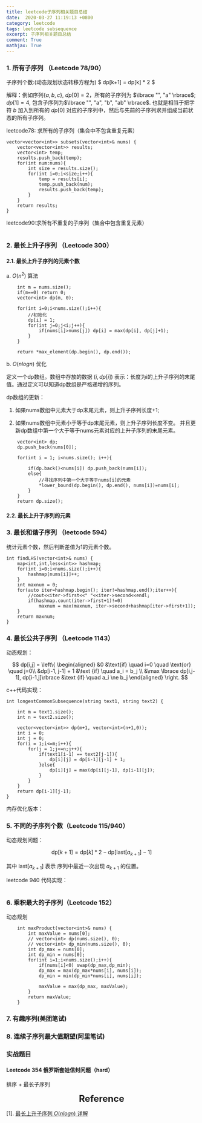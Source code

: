 ```yaml
---
title: leetcode子序列相关题目总结
date:  2020-03-27 11:19:13 +0800
category: leetcode 
tags: leetcode subsequence
excerpt: 子序列相关题目总结
comment: True
mathjax: True
---
```


### 1. 所有子序列 （Leetcode 78/90）

子序列个数:(动态规划状态转移方程为) $ dp[k+1] = dp[k] * 2 $

解释：例如序列$\lbrace a,b,c \rbrace$, $dp[0]=2$，所有的子序列为 $\lbrace "", "a" \rbrace$; $dp[1] = 4$, 包含子序列为$\lbrace "", "a", "b", "ab" \rbrace$. 也就是相当于把字符 $b$ 加入到所有的 $dp[0]$ 对应的子序列中，然后与先前的子序列求并组成当前状态的所有子序列。

leetcode78: 求所有的子序列（集合中不包含重复元素）

```
vector<vector<int>> subsets(vector<int>& nums) {
    vector<vector<int>> results;
    vector<int> temp;
    results.push_back(temp);
    for(int num:nums){
        int size = results.size();
        for(int i=0;i<size;i++){
            temp = results[i];
            temp.push_back(num);
            results.push_back(temp);
        }
    }
    return results;
}
```

leetcode90:求所有不重复的子序列（集合中包含重复元素）

```
```


### 2. 最长上升子序列 （Leetcode 300）

#### 2.1. 最长上升子序列的元素个数

a. $O(n^2)$ 算法

```
    int m = nums.size();
    if(m==0) return 0;
    vector<int> dp(m, 0);

    for(int i=0;i<nums.size();i++){
        //初始化
        dp[i] = 1;
        for(int j=0;j<i;j++){
            if(nums[i]>nums[j]) dp[i] = max(dp[i], dp[j]+1);
        }
    }

    return *max_element(dp.begin(), dp.end());
```

b. $O(nlogn)$ 优化

定义一个dp数组。数组中存放的数据 $(i,dp[i])$ 表示：长度为i的上升子序列的末尾值。通过定义可以知道dp数组是严格递增的序列。

dp数组的更新：

1. 如果nums数组中元素大于dp末尾元素，则上升子序列长度+1;

2. 如果nums数组中元素小于等于dp末尾元素，则上升子序列长度不变。
并且更新dp数组中第一个大于等于nums元素对应的上升子序列的末尾元素。

```
    vector<int> dp;
    dp.push_back(nums[0]);

    for(int i = 1; i<nums.size(); i++){

        if(dp.back()<nums[i]) dp.push_back(nums[i]);
        else{
            //寻找序列中第一个大于等于nums[i]的元素
            *lower_bound(dp.begin(), dp.end(), nums[i])=nums[i];
        }   
    }
    return dp.size();
```

#### 2.2. 最长上升子序列的元素



### 3. 最长和谐子序列 （leetcode 594）

统计元素个数，然后判断差值为1的元素个数。

```
int findLHS(vector<int>& nums) {
    map<int,int,less<int>> hashmap;
    for(int i=0;i<nums.size();i++){
        hashmap[nums[i]]++;
    }
    int maxnum = 0;
    for(auto iter=hashmap.begin(); iter!=hashmap.end();iter++){
        //cout<<iter->first<<" "<<iter->second<<endl;
        if(hashmap.count(iter->first+1)!=0)
            maxnum = max(maxnum, iter->second+hashmap[iter->first+1]);
    }
    return maxnum;
}
```

### 4. 最长公共子序列 （Leetcode 1143）

动态规划：

$$
dp[i,j] = \left\{
    \begin{aligned}
    &0 &\text{if} \quad i=0 \quad \text{or} \quad j=0\\
    &dp[i-1, j-1] + 1 &\text {if} \quad a_i = b_j \\
    &\max \lbrace dp[i,j-1], dp[i-1,j]\rbrace &\text {if} \quad a_i \ne b_j
    \end{aligned}
    \right.
$$

c++代码实现：

```
int longestCommonSubsequence(string text1, string text2) {

    int m = text1.size();
    int n = text2.size();

    vector<vector<int>> dp(m+1, vector<int>(n+1,0));
    int i = 0;
    int j = 0;
    for(i = 1;i<=m;i++){
        for(j = 1;j<=n;j++){
            if(text1[i-1] == text2[j-1]){
                dp[i][j] = dp[i-1][j-1] + 1;
            }else{
                dp[i][j] = max(dp[i][j-1], dp[i-1][j]);
            }
        }
    }
    return dp[i-1][j-1];
}
```

内存优化版本：




### 5. 不同的子序列个数（Leetcode 115/940）

动态规划问题：

$$
\text{dp}[k+1] = \text{dp}[k] * 2 - \text{dp}[\text{last}[a_{k+1}] - 1]
$$

其中 $\text{last}[a_{k+1}]$ 表示 序列中最近一次出现 $a_{k+1}$ 的位置。

leetcode 940 代码实现：

```
```


### 6. 乘积最大的子序列（Leetcode 152）

动态规划

```
    int maxProduct(vector<int>& nums) {
        int maxValue = nums[0];
        // vector<int> dp(nums.size(), 0);
        // vector<int> dp_min(nums.size(), 0);
        int dp_max = nums[0];
        int dp_min = nums[0];
        for(int i=1;i<nums.size();i++){
            if(nums[i]<0) swap(dp_max,dp_min);
            dp_max = max(dp_max*nums[i], nums[i]);
            dp_min = min(dp_min*nums[i], nums[i]);

            maxValue = max(dp_max, maxValue);
        }
        return maxValue;
    }
```

### 7. 有趣序列(美团笔试)

### 8. 连续子序列最大值期望(阿里笔试)

### 实战题目

#### Leetcode 354 俄罗斯套娃信封问题（hard）

排序 + 最长子序列



<center><font size='5'><b>Reference</b></font></center>

[1]. [最长上升子序列 $O(nlogn)$ 详解](https://blog.csdn.net/shuangde800/article/details/7474903)